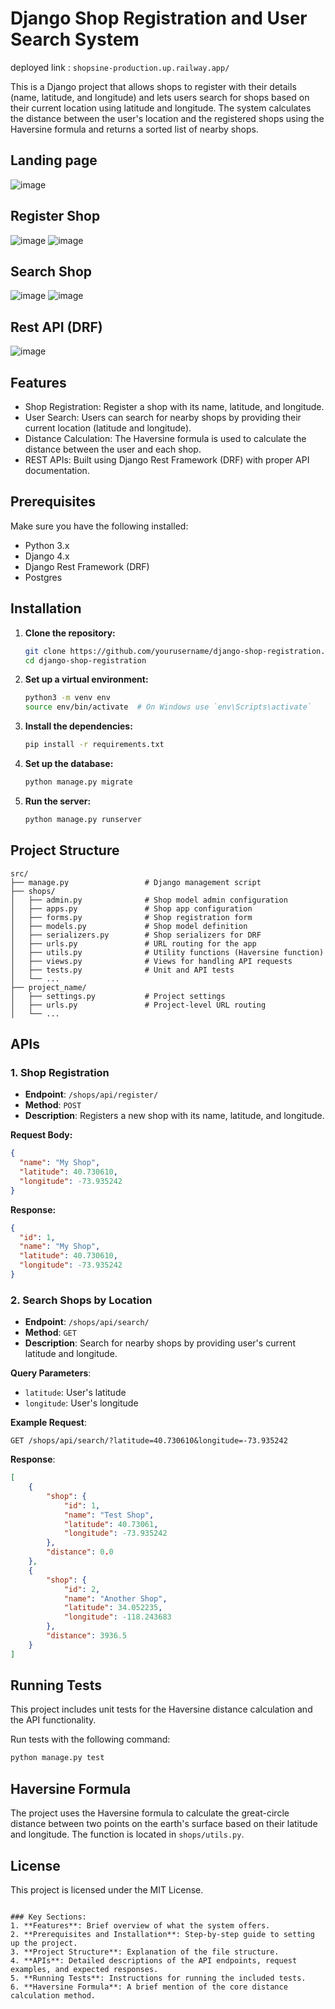 # Django Shop Registration and User Search System
deployed link : `shopsine-production.up.railway.app/`

This is a Django project that allows shops to register with their details (name, latitude, and longitude) and lets users search for shops based on their current location using latitude and longitude. The system calculates the distance between the user's location and the registered shops using the Haversine formula and returns a sorted list of nearby shops.

## Landing page
![image](https://github.com/user-attachments/assets/e799b41a-7612-4c92-bc82-9d68196ff9b1)

## Register Shop
![image](https://github.com/user-attachments/assets/404838cf-b4d8-43e9-88e7-3c0d9ef9c6ca)
![image](https://github.com/user-attachments/assets/713204ae-40d8-4241-a46c-2a5f7935dad6)

## Search Shop
![image](https://github.com/user-attachments/assets/166594ee-f84a-4374-9a16-72bb1cfd45bb)
![image](https://github.com/user-attachments/assets/9b5ecd41-1b9d-4cf4-aa27-e5269f9c9271)

## Rest API (DRF)
![image](https://github.com/user-attachments/assets/649bbba0-dabe-4213-949e-d3c916d56de9)

## Features

- Shop Registration: Register a shop with its name, latitude, and longitude.
- User Search: Users can search for nearby shops by providing their current location (latitude and longitude).
- Distance Calculation: The Haversine formula is used to calculate the distance between the user and each shop.
- REST APIs: Built using Django Rest Framework (DRF) with proper API documentation.

## Prerequisites

Make sure you have the following installed:

- Python 3.x
- Django 4.x
- Django Rest Framework (DRF)
- Postgres

## Installation

1. **Clone the repository:**

    ```bash
    git clone https://github.com/yourusername/django-shop-registration.git
    cd django-shop-registration
    ```

2. **Set up a virtual environment:**

    ```bash
    python3 -m venv env
    source env/bin/activate  # On Windows use `env\Scripts\activate`
    ```

3. **Install the dependencies:**

    ```bash
    pip install -r requirements.txt
    ```

4. **Set up the database:**

    ```bash
    python manage.py migrate
    ```

5. **Run the server:**

    ```bash
    python manage.py runserver
    ```

## Project Structure

```
src/
├── manage.py                 # Django management script
├── shops/
│   ├── admin.py              # Shop model admin configuration
│   ├── apps.py               # Shop app configuration
│   ├── forms.py              # Shop registration form
│   ├── models.py             # Shop model definition
│   ├── serializers.py        # Shop serializers for DRF
│   ├── urls.py               # URL routing for the app
│   ├── utils.py              # Utility functions (Haversine function)
│   ├── views.py              # Views for handling API requests
│   ├── tests.py              # Unit and API tests
│   └── ...
├── project_name/
│   ├── settings.py           # Project settings
│   ├── urls.py               # Project-level URL routing
│   └── ...
```

## APIs

### 1. Shop Registration

- **Endpoint**: `/shops/api/register/`
- **Method**: `POST`
- **Description**: Registers a new shop with its name, latitude, and longitude.

**Request Body:**

```json
{
  "name": "My Shop",
  "latitude": 40.730610,
  "longitude": -73.935242
}
```

**Response:**

```json
{
  "id": 1,
  "name": "My Shop",
  "latitude": 40.730610,
  "longitude": -73.935242
}
```

### 2. Search Shops by Location

- **Endpoint**: `/shops/api/search/`
- **Method**: `GET`
- **Description**: Search for nearby shops by providing user's current latitude and longitude.

**Query Parameters**:

- `latitude`: User's latitude
- `longitude`: User's longitude

**Example Request**:

```http
GET /shops/api/search/?latitude=40.730610&longitude=-73.935242
```

**Response**:

```json
[
    {
        "shop": {
            "id": 1,
            "name": "Test Shop",
            "latitude": 40.73061,
            "longitude": -73.935242
        },
        "distance": 0.0
    },
    {
        "shop": {
            "id": 2,
            "name": "Another Shop",
            "latitude": 34.052235,
            "longitude": -118.243683
        },
        "distance": 3936.5
    }
]
```

## Running Tests

This project includes unit tests for the Haversine distance calculation and the API functionality.

Run tests with the following command:

```bash
python manage.py test
```

## Haversine Formula

The project uses the Haversine formula to calculate the great-circle distance between two points on the earth's surface based on their latitude and longitude. The function is located in `shops/utils.py`.

## License

This project is licensed under the MIT License.
```

### Key Sections:
1. **Features**: Brief overview of what the system offers.
2. **Prerequisites and Installation**: Step-by-step guide to setting up the project.
3. **Project Structure**: Explanation of the file structure.
4. **APIs**: Detailed descriptions of the API endpoints, request examples, and expected responses.
5. **Running Tests**: Instructions for running the included tests.
6. **Haversine Formula**: A brief mention of the core distance calculation method.

